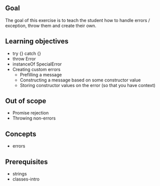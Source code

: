 ## Goal

The goal of this exercise is to teach the student how to handle errors / exception, throw them and create their own.

## Learning objectives

- try {} catch {}
- throw Error
- instanceOf SpecialError
- Creating custom errors
  - Prefilling a message
  - Constructing a message based on some constructor value
  - Storing constructor values on the error (so that you have context)

## Out of scope

- Promise rejection
- Throwing non-errors

## Concepts

- errors

## Prerequisites

- strings
- classes-intro
